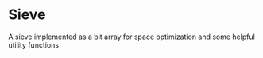 # Sieve
A sieve implemented as a bit array for space optimization and some helpful utility functions
